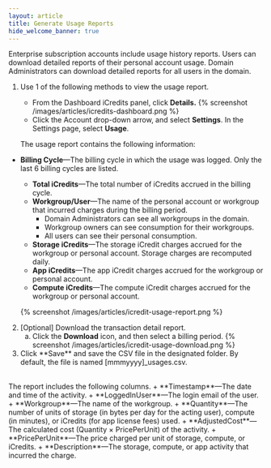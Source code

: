 ```yaml
---
layout: article
title: Generate Usage Reports
hide_welcome_banner: true
---
```



Enterprise subscription accounts include usage history reports. Users can download detailed reports of their personal account usage. Domain Administrators can download detailed reports for all users in the domain.

1. Use 1 of the following methods to view the usage report.
	- From the Dashboard iCredits panel, click **Details.** {% screenshot /images/articles/icredits-dashboard.png %}
	- Click the Account drop-down arrow, and select **Settings**. In the Settings page, select **Usage**. 
	
	The usage report contains the following information:
 + **Billing Cycle**—The billing cycle in which the usage was logged. Only the last 6 billing cycles are listed.   
	+ **Total iCredits**—The total number of iCredits accrued in the billing cycle.
    + **Workgroup/User**—The name of the personal account or workgroup that incurred charges during the billing period. 
     	+ Domain Administrators can see all workgroups in the domain.
     	+ Workgroup owners can see consumption for their workgroups.
     	+ All users can see their personal consumption.
    + **Storage iCredits**—The storage iCredit charges accrued for the workgroup or personal account. Storage charges are recomputed daily.
    + **App iCredits**—The app iCredit charges accrued for the workgroup or personal account.
    + **Compute iCredits**—The compute iCredit charges accrued for the workgroup or personal account.


	{% screenshot /images/articles/icredit-usage-report.png %}
    
 
2. [Optional] Download the transaction detail report.<ol type="a"><li>Click the **Download** icon, and then select a billing period. 
 {% screenshot /images/articles/icredit-usage-download.png %}</li>
<li>Click **Save** and save the CSV file in the designated folder. By default, the file is named [mmmyyyy]_usages.csv.
</li></ol><br />The report includes the following columns.
	+ **Timestamp**—The date and time of the activity.
  + **LoggedInUser**—The login email of the user.
  + **Workgroup**—The name of the workgroup.
  + **Quantity**—The number of units of storage (in bytes per day for the acting user), compute (in minutes), or  iCredits (for app license fees) used.
  + **AdjustedCost**—The calculated cost (Quantity &#215; PricePerUnit) of the activity. 
  + **PricePerUnit**—The price charged per unit of storage, compute, or iCredits. 
  + **Description**—The storage, compute, or app activity that incurred the charge.  